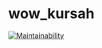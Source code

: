 # wow_kursah

[![Maintainability](https://api.codeclimate.com/v1/badges/354fe103156b79cfcb9a/maintainability)](https://codeclimate.com/github/ROZZNN/wow_kursah/maintainability)
